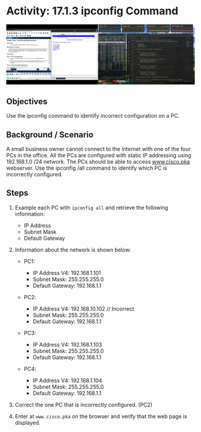 # Activity: 17.1.3 ipconfig Command

![IMG](./Activity.png)

## Objectives

Use the ipconfig command to identify incorrect configuration on a PC.

## Background / Scenario
A small business owner cannot connect to the internet with one of the four PCs in the office. All the PCs are configured with static IP addressing using 192.168.1.0 /24 network. The PCs should be able to access www.cisco.pka webserver. Use the ipconfig /all command to identify which PC is incorrectly configured.

## Steps

1. Example each PC with `ipconfig all` and retrieve the following information:

    - IP Address
    - Subnet Mask
    - Default Gateway

2. Information about the network is shown below:

    - PC1:
        - IP Address V4: 192.168.1.101
        - Subnet Mask: 255.255.255.0
        - Default Gateway: 192.168.1.1
    
    - PC2:
        - IP Address V4: 192.168.10.102 // Incorrect
        - Subnet Mask: 255.255.255.0
        - Default Gateway: 192.168.1.1
    
    - PC3:
        - IP Address V4: 192.168.1.103
        - Subnet Mask: 255.255.255.0
        - Default Gateway: 192.168.1.1
    
    - PC4:
        - IP Address V4: 192.168.1.104
        - Subnet Mask: 255.255.255.0
        - Default Gateway: 192.168.1.1
    
3. Correct the one PC that is incorrectly configured. (PC2)

4. Enter at `www.cisco.pka` on the browser and verify that the web page is displayed.